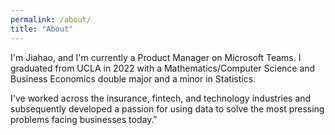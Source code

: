 ```yaml
---
permalink: /about/
title: "About"
---
```


I'm Jiahao, and I'm currently a Product Manager on Microsoft Teams. I graduated from UCLA in 2022 with a Mathematics/Computer Science and Business Economics double major and a minor in Statistics. <br>
                      
I've worked across the insurance, fintech, and 
technology industries and subsequently developed a 
passion for using data to solve the most pressing
problems facing businesses today."